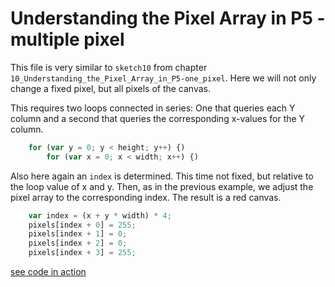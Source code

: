 # Understanding the Pixel Array in P5 - multiple pixel

This file is very similar to `sketch10` from chapter `10_Understanding_the_Pixel_Array_in_P5-one_pixel`. Here we will not only change a fixed pixel, but all pixels of the canvas.

This requires two loops connected in series: One that queries each Y column and a second that queries the corresponding x-values for the Y column.

```javascript
	for (var y = 0; y < height; y++) {)
		for (var x = 0; x < width; x++) {)
```

Also here again an `index` is determined. This time not fixed, but relative to the loop value of x and y. Then, as in the previous example, we adjust the pixel array to the corresponding index. The result is a red canvas.

```javascript
    var index = (x + y * width) * 4;
    pixels[index + 0] = 255;
    pixels[index + 1] = 0;
    pixels[index + 2] = 0;
    pixels[index + 3] = 255;
```

[see code in action](index.html)